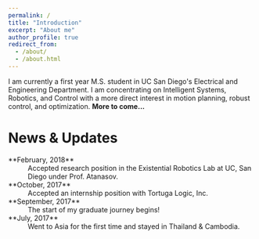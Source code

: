 ```yaml
---
permalink: /
title: "Introduction"
excerpt: "About me"
author_profile: true
redirect_from: 
  - /about/
  - /about.html
---
```


I am currently a first year M.S. student in UC San Diego's Electrical and Engineering Department. I am concentrating on Intelligent Systems, Robotics, and Control with a more direct interest in motion planning, robust control, 
and optimization. **More to come...**





News & Updates
======
<dl>
 <dt>**February, 2018**</dt>
  <dd>Accepted research position in the Existential Robotics Lab at UC, San Diego under Prof. Atanasov.</dd>
 <dt>**October, 2017**</dt>
  <dd>Accepted an internship position with Tortuga Logic, Inc.</dd>
 <dt>**September, 2017**</dt>
  <dd>The start of my graduate journey begins!</dd>
 <dt>**July, 2017**</dt>
  <dd>Went to Asia for the first time and stayed in Thailand & Cambodia.</dd>
</dl>
